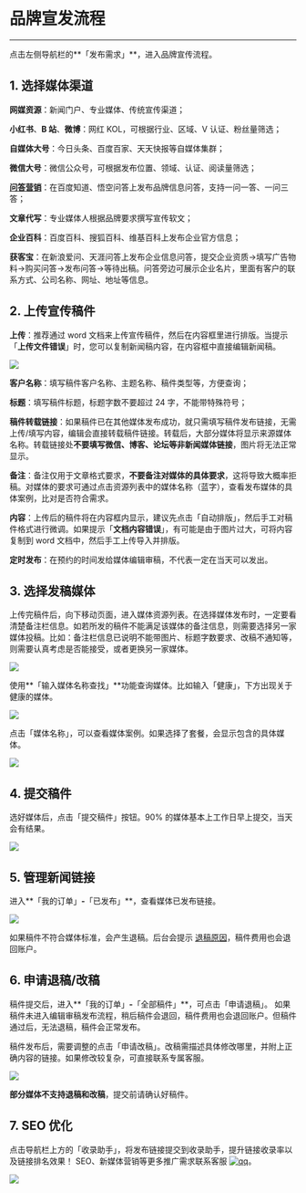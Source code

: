 # 品牌宣发流程

---
点击左侧导航栏的**「发布需求」**，进入品牌宣传流程。

## 1. 选择媒体渠道

**网媒资源**：新闻门户、专业媒体、传统宣传渠道；

**小红书**、**B 站**、**微博**：网红 KOL，可根据行业、区域、V 认证、粉丝量筛选；

**自媒体大号**：今日头条、百度百家、天天快报等自媒体集群；

**微信大号**：微信公众号，可根据发布位置、领域、认证、阅读量筛选；

[**问答营销**](/zhidao)：在百度知道、悟空问答上发布品牌信息问答，支持一问一答、一问三答；

**文章代写**：专业媒体人根据品牌要求撰写宣传软文；

**企业百科**：百度百科、搜狐百科、维基百科上发布企业官方信息；

**获客宝**：在新浪爱问、天涯问答上发布企业信息问答，提交企业资质→填写广告物料→购买问答→发布问答→等待出稿。问答旁边可展示企业名片，里面有客户的联系方式、公司名称、网址、地址等信息。

## 2. 上传宣传稿件

**上传**：推荐通过 word 文档来上传宣传稿件，然后在内容框里进行排版。当提示「**上传文件错误**」时，您可以复制新闻稿内容，在内容框中直接编辑新闻稿。

![](http://tc.seoipo.com/20210326135817.png)

**客户名称**：填写稿件客户名称、主题名称、稿件类型等，方便查询；

**标题**：填写稿件标题，标题字数不要超过 24 字，不能带特殊符号；

**稿件转载链接**：如果稿件已在其他媒体发布成功，就只需填写稿件发布链接，无需上传/填写内容，编辑会直接转载稿件链接。转载后，大部分媒体将显示来源媒体名称。转载链接处**不要填写微信、博客、论坛等非新闻媒体链接**，图片将无法正常显示。

**备注**：备注仅用于文章格式要求，**不要备注对媒体的具体要求**，这将导致大概率拒稿。对媒体的要求可通过点击资源列表中的媒体名称（蓝字），查看发布媒体的具体案例，比对是否符合需求。

**内容**：上传后的稿件将在内容框内显示，建议先点击「自动排版」，然后手工对稿件格式进行微调。如果提示「**文档内容错误**」，有可能是由于图片过大，可将内容复制到 word 文档中，然后手工上传导入并排版。

**定时发布**：在预约的时间发给媒体编辑审稿，不代表一定在当天可以发出。

## 3. 选择发稿媒体

上传完稿件后，向下移动页面，进入媒体资源列表。在选择媒体发布时，一定要看清楚备注栏信息。如若所发的稿件不能满足该媒体的备注信息，则需要选择另一家媒体投稿。比如：备注栏信息已说明不能带图片、标题字数要求、改稿不通知等，则需要认真考虑是否能接受，或者更换另一家媒体。

![](http://tc.seoipo.com/20210401151441.png)

使用**「输入媒体名称查找」**功能查询媒体。比如输入「健康」，下方出现关于健康的媒体。

![](http://tc.seoipo.com/20181212115155.png)

点击「媒体名称」，可以查看媒体案例。如果选择了套餐，会显示包含的具体媒体。

![](http://tc.seoipo.com/18-1-18/16222856.jpg)

## 4. 提交稿件

选好媒体后，点击「提交稿件」按钮。90% 的媒体基本上工作日早上提交，当天会有结果。

![](http://tc.seoipo.com/18-1-14/98867903.jpg)

## 5. 管理新闻链接

进入**「我的订单」**-**「已发布」**，查看媒体已发布链接。

![](http://tc.seoipo.com/20191227142954.png)

如果稿件不符合媒体标准，会产生退稿。后台会提示 [退稿原因](FAQ/how-to-avoid-withdrawal.md)，稿件费用也会退回账户。

## 6. 申请退稿/改稿

稿件提交后，进入**「我的订单」**-**「全部稿件」**，可点击「申请退稿」。
如果稿件未进入编辑审稿发布流程，稍后稿件会退回，稿件费用也会退回账户。但稿件通过后，无法退稿，稿件会正常发布。

稿件发布后，需要调整的点击「申请改稿」。改稿需描述具体修改哪里，并附上正确内容的链接。如果修改较复杂，可直接联系专属客服。

![](http://tc.seoipo.com/20210630111325.png)

**部分媒体不支持退稿和改稿**，提交前请确认好稿件。

## 7. SEO 优化

点击导航栏上方的「收录助手」，将发布链接提交到收录助手，提升链接收录率以及链接排名效果！
SEO、新媒体营销等更多推广需求联系客服 [![qq](http://tc.seoipo.com/qq.png)](http://wpa.qq.com/msgrd?v=3&uin=244538479&site=qq&menu=yes)。

![](http://tc.seoipo.com/20191227115245.png)
